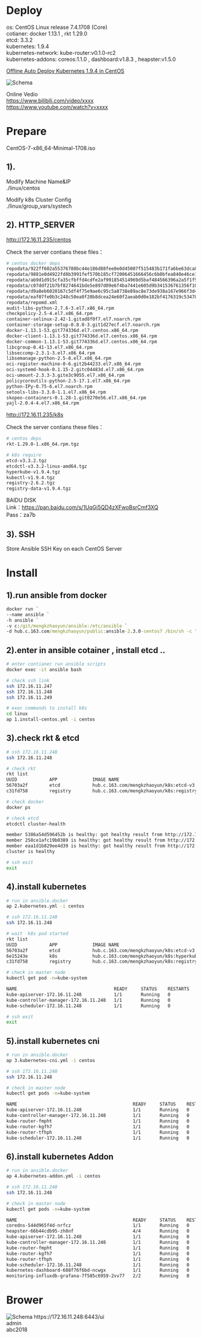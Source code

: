 # Deploy

os: CentOS Linux release 7.4.1708 (Core)<br>
cotianer: docker 1.13.1 , rkt 1.29.0<br>
etcd: 3.3.2<br>
kubernetes: 1.9.4<br>
kubernetes-network: kube-router:v0.1.0-rc2<br>
kubernetes-addons: coreos:1.1.0 , dashboard:v1.8.3 , heapster:v1.5.0

[Offline Auto Deploy Kubernetes 1.9.4 in CentOS](./docs/centos.md)

<img alt="Schema" src="docs/imgs/centos-schema.png">

Online Vedio<br>
https://www.bilibili.com/video/xxxx<br>
https://www.youtube.com/watch?v=xxxx


# Prepare

CentOS-7-x86_64-Minimal-1708.iso

## 1). 

Modify Machine Name&IP<br>
./linux/centos

Modify k8s Cluster Config<br>
./linux/group_vars/systech

## 2). HTTP_SERVER

http://172.16.11.235/centos<br>

Check the server contians these files：

```bash
# centos docker deps
repodata/922ff602a55376780bc44e186d88fee0e0d45007f515483b171fa6be63dca872-filelists.sqlite.bz2
repodata/9881e0d4922fd8b3991fef570b185cf72006451666456c6b0bfea840e46ce114-other.sqlite.bz2
repodata/ab9d1d915cfa35cfbffd4cdfe2af991854514969d5baf484566396a2a5f1f52e-primary.sqlite.bz2
repodata/c07ddf21b7bf8274641bde5e897d09e6f4ba7441e605d9b341536761356f1094-filelists.xml.gz
repodata/d9a8eb6020167c5df4f75e9ae6c95c5a8738e89ac8e73de938a167e966f3d4af-other.xml.gz
repodata/eaf07fe0b3c248c50ea0f20b8dcea24e60f2aeab0d0e182bf4176319c5347866-primary.xml.gz
repodata/repomd.xml
audit-libs-python-2.7.6-3.el7.x86_64.rpm
checkpolicy-2.5-4.el7.x86_64.rpm
container-selinux-2.42-1.gitad8f0f7.el7.noarch.rpm
container-storage-setup-0.8.0-3.git1d27ecf.el7.noarch.rpm
docker-1.13.1-53.git774336d.el7.centos.x86_64.rpm
docker-client-1.13.1-53.git774336d.el7.centos.x86_64.rpm
docker-common-1.13.1-53.git774336d.el7.centos.x86_64.rpm
libcgroup-0.41-13.el7.x86_64.rpm
libseccomp-2.3.1-3.el7.x86_64.rpm
libsemanage-python-2.5-8.el7.x86_64.rpm
oci-register-machine-0-6.git2b44233.el7.x86_64.rpm
oci-systemd-hook-0.1.15-2.gitc04483d.el7.x86_64.rpm
oci-umount-2.3.3-3.gite3c9055.el7.x86_64.rpm
policycoreutils-python-2.5-17.1.el7.x86_64.rpm
python-IPy-0.75-6.el7.noarch.rpm
setools-libs-3.3.8-1.1.el7.x86_64.rpm
skopeo-containers-0.1.28-1.git0270e56.el7.x86_64.rpm
yajl-2.0.4-4.el7.x86_64.rpm
```


http://172.16.11.235/k8s<br>

Check the server contians these files：

```bash
# centos deps
rkt-1.29.0-1.x86_64.rpm.tgz

# k8s require
etcd-v3.3.2.tgz
etcdctl-v3.3.2-linux-amd64.tgz
hyperkube-v1.9.4.tgz
kubectl-v1.9.4.tgz
registry-2.6.2.tgz
registry-data-v1.9.4.tgz
```

BAIDU DISK<br>
Link：https://pan.baidu.com/s/1UqGj5QD4zXFwoBsrCmf3XQ <br>
Pass：za7b

## 3). SSH
Store Ansible SSH Key on each CentOS Server

# Install

## 1).run ansible from docker
```cmd
docker run `
--name ansible `
-h ansible `
-v c:/git/mengkzhaoyun/ansible:/etc/ansible `
-d hub.c.163.com/mengkzhaoyun/public:ansible-2.3.0-centos7 /bin/sh -c "while true; do echo hello world; sleep 1; done"
```

## 2).enter in ansible cotainer , install etcd ..
```bash
# enter contianer run ansible scripts
docker exec -it ansible bash

# check ssh link
ssh 172.16.11.247
ssh 172.16.11.248
ssh 172.16.11.249

# exec commands to install k8s 
cd linux
ap 1.install-centos.yml -i centos
```

## 3).check rkt & etcd
```bash
# ssh 172.16.11.248
ssh 172.16.11.248

# check rkt
rkt list
UUID            APP             IMAGE NAME                                              STATE   CREATED         STARTED         NETWORKS
56703a2f        etcd            hub.c.163.com/mengkzhaoyun/k8s:etcd-v3.3.2              running 2 minutes ago   2 minutes ago
c31fd758        registry        hub.c.163.com/mengkzhaoyun/k8s:registry-2.6.2           running 5 seconds ago   5 seconds ago

# check docker
docker ps

# check etcd
etcdctl cluster-health

member 5386a54d596452b is healthy: got healthy result from http://172.16.11.248:2379
member 258ce1afc19b0389 is healthy: got healthy result from http://172.16.11.247:2379
member eaa1d1b829ee4d39 is healthy: got healthy result from http://172.16.11.249:2379
cluster is healthy

# ssh exit
exit
```

## 4).install kubernetes
```bash
# run in ansible.docker
ap 2.kubernetes.yml -i centos

# ssh 172.16.11.248
ssh 172.16.11.248

# wait  k8s pod started
rkt list
UUID            APP             IMAGE NAME                                              STATE   CREATED         STARTED         NETWORKS
56703a2f        etcd            hub.c.163.com/mengkzhaoyun/k8s:etcd-v3.3.2              running 8 minutes ago   8 minutes ago
6e15243e        k8s             hub.c.163.com/mengkzhaoyun/k8s:hyperkube-v1.9.4         running 21 seconds ago  21 seconds ago
c31fd758        registry        hub.c.163.com/mengkzhaoyun/k8s:registry-2.6.2           running 6 minutes ago   6 minutes ago

# check in master node
kubectl get pod -n=kube-system

NAME                                    READY     STATUS    RESTARTS   AGE
kube-apiserver-172.16.11.248            1/1       Running   0          6m
kube-controller-manager-172.16.11.248   1/1       Running   0          6m
kube-scheduler-172.16.11.248            1/1       Running   0          6m

# ssh exit
exit
```

## 5).install kubernetes cni
```bash
# run in ansible.docker
ap 3.kubernetes-cni.yml -i centos

# ssh 172.16.11.248
ssh 172.16.11.248

# check in master node
kubectl get pods -n=kube-system

NAME                                           READY     STATUS    RESTARTS   AGE
kube-apiserver-172.16.11.248                   1/1       Running   0          2m
kube-controller-manager-172.16.11.248          1/1       Running   0          2m
kube-router-fmpht                              1/1       Running   0          2m
kube-router-kgfh7                              1/1       Running   0          2m
kube-router-tfhph                              1/1       Running   0          2m
kube-scheduler-172.16.11.248                   1/1       Running   0          2m
```

## 6).install kubernetes Addon
```bash
# run in ansible.docker
ap 4.kubernetes-addon.yml -i centos

# ssh 172.16.11.248
ssh 172.16.11.248

# check in master node
kubectl get pods -n=kube-system

NAME                                           READY     STATUS    RESTARTS   AGE
coredns-544d965f4d-nrfcz                       1/1       Running   0          1m
heapster-66b44cdb95-zh8nf                      4/4       Running   0          56s
kube-apiserver-172.16.11.248                   1/1       Running   0          2m
kube-controller-manager-172.16.11.248          1/1       Running   0          2m
kube-router-fmpht                              1/1       Running   0          2m
kube-router-kgfh7                              1/1       Running   0          2m
kube-router-tfhph                              1/1       Running   0          2m
kube-scheduler-172.16.11.248                   1/1       Running   0          2m
kubernetes-dashboard-688f76f6bd-ncwgx          1/1       Running   0          59s
monitoring-influxdb-grafana-7f585c6959-2vv77   2/2       Running   0          53s
```

# Brower
<img alt="Schema" src="./imgs/dashboard.png">
https://172.16.11.248:6443/ui<br>
admin <br>
abc2018